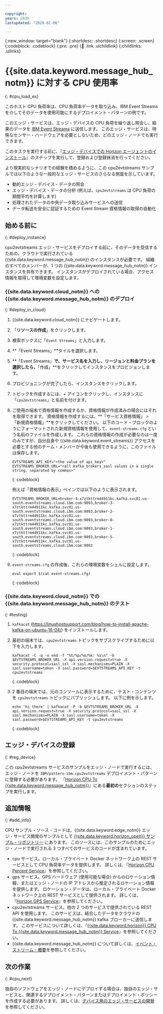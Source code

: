 ```yaml
---

copyright:
years: 2020
lastupdated: "2020-02-06"

---
```


{:new_window: target="blank"}
{:shortdesc: .shortdesc}
{:screen: .screen}
{:codeblock: .codeblock}
{:pre: .pre}
{:child: .link .ulchildlink}
{:childlinks: .ullinks}

# {{site.data.keyword.message_hub_notm}} に対する CPU 使用率
{: #cpu_load_ex}

このホスト CPU 負荷率は、CPU 負荷率データを取り込み、IBM Event Streams を介してそのデータを使用可能にするデプロイメント・パターンの例です。

このエッジ・サービスは、エッジ・デバイスの CPU 負荷を繰り返し照会し、結果のデータを [IBM Event Streams](https://www.ibm.com/cloud/event-streams) に送信します。 このエッジ・サービスは、特殊なセンサー・ハードウェアを必要としないため、どのエッジ・ノードでも実行できます。

このタスクを実行する前に、『[エッジ・デバイスでの Horizon エージェントのインストール](../installing/registration.md)』のステップを実行して、登録および登録抹消を行ってください。

より現実的なシナリオでの経験を積めるように、この cpu2evtstreams サンプルでは以下のような一般的なエッジ・サービスのさらなる側面を示しています。

* 動的エッジ・デバイス・データの照会
* エッジ・デバイス・データの分析 (例えば、`cpu2evtstreams` は CPU 負荷の期間平均を計算します)
* 処理されたデータの中央データ取り込みサービスへの送信
* データ転送を安全に認証するための Event Stream 資格情報の取得の自動化

## 始める前に
{: #deploy_instance}

cpu2evtstreams エッジ・サービスをデプロイする前に、そのデータを受信するための、クラウドで実行されている {{site.data.keyword.message_hub_notm}} のインスタンスが必要です。 組織のすべてのメンバーが、1 つの {{site.data.keyword.message_hub_notm}} インスタンスを共有できます。 インスタンスがデプロイされている場合、アクセス情報を取得して環境変数を設定します。

### {{site.data.keyword.cloud_notm}} への {{site.data.keyword.message_hub_notm}} のデプロイ
{: #deploy_in_cloud}

1. {{site.data.keyword.cloud_notm}} にナビゲートします。

2. 「**リソースの作成**」をクリックします。

3. 検索ボックスに「`Event Streams`」と入力します。

4. **「Event Streams」**タイルを選択します。

5. **「Event Streams」**で、サービス名を入力し、リージョンと料金プランを選択したら、**「作成」**をクリックしてインスタンスをプロビジョンします。

6. プロビジョニングが完了したら、インスタンスをクリックします。

7. トピックを作成するには、+ アイコンをクリックし、インスタンスに「`cpu2evtstreams`」と名前を付けます。

8. ご使用の端末で資格情報を作成するか、資格情報が作成済みの場合にはそれを取得できます。 資格情報を作成するには、**「サービス資格情報」 > 「新規資格情報」**をクリックしてください。 以下のコード・ブロックのようにフォーマットされた新規資格情報を使用して、`event-streams.cfg` という名前のファイルを作成します。 これらの資格情報の作成が必要なのは一度のみですが、自分自身や {{site.data.keyword.event_streams}} アクセスを必要とする他のチーム・メンバーが今後も使用できるように、このファイルは保存します。

   ```
   EVTSTREAMS_API_KEY="<the value of api_key>"
   EVTSTREAMS_BROKER_URL="<all kafka_brokers_sasl values in a single string, separated by commas>"
   ```
   {: codeblock}
        
   例えば「資格情報の表示」ペインでは以下のように表示されます。

   ```
   EVTSTREAMS_BROKER_URL=broker-4-x7ztkttrm44911kc.kafka.svc01.us-south.eventstreams.cloud.ibm.com:9093,broker-3-  x7ztkttrm44911kc.kafka.svc01.us-south.eventstreams.cloud.ibm.com:9093,broker-2-x7ztkttrm44911kc.kafka.svc01.us-south.eventstreams.cloud.ibm.com:9093,broker-0-x7ztkttrm44911kc.kafka.svc01.us-south.eventstreams.cloud.ibm.com:9093,broker-1-x7ztkttrm44911kc.kafka.svc01.us-south.eventstreams.cloud.ibm.com:9093,broker-5-x7ztkttrm44911kc.kafka.svc01.us-south.eventstreams.cloud.ibm.com:9093
   ```
   {: codeblock}

9. `event-streams.cfg` の作成後、これらの環境変数をシェルに設定します。

   ```
   eval export $(cat event-streams.cfg)
   ```
   {: codeblock}

### {{site.data.keyword.cloud_notm}} での {{site.data.keyword.message_hub_notm}} のテスト
{: #testing}

1. `kafkacat` (https://linuxhostsupport.com/blog/how-to-install-apache-kafka-on-ubuntu-16-04/) をインストールします。

2. 最初の端末では、`cpu2evtstreams` トピックをサブスクライブするために以下を入力します。

    ```
    kafkacat -C -q -o end -f "%t/%p/%o/%k: %s\n" -b $EVTSTREAMS_BROKER_URL -X api.version.request=true -X security.protocol=sasl_ssl -X sasl.mechanisms=PLAIN -X sasl.username=token -X sasl.password=$EVTSTREAMS_API_KEY -t cpu2evtstreams
    ```
    {: codeblock}

3. 2 番目の端末では、元のコンソールに表示するために、テスト・コンテンツを `cpu2evtstreams` トピックにパブリッシュします。 以下に例を示します。

    ```
    echo 'hi there' | kafkacat -P -b $EVTSTREAMS_BROKER_URL -X api.version.request=true -X security.protocol=sasl_ssl -X sasl.mechanisms=PLAIN -X sasl.username=token -X sasl.password=$EVTSTREAMS_API_KEY -t cpu2evtstreams
    ```
    {: codeblock}

## エッジ・デバイスの登録
{: #reg_device}

この cpu2evtstreams サービスのサンプルをエッジ・ノードで実行するには、エッジ・ノードを `IBM/pattern-ibm.cpu2evtstreams` デプロイメント・パターンに登録する必要があります。 『[Horizon CPU To {{site.data.keyword.message_hub_notm}}](https://github.com/open-horizon/examples/blob/master/edge/evtstreams/cpu2evtstreams/README.md)』にある**最初の**セクションのステップを実行します。

## 追加情報
{: #add_info}

CPU サンプル・ソース・コードは、{{site.data.keyword.edge_notm}} エッジ・サービス開発のサンプルとして [{{site.data.keyword.horizon_open}} サンプル・リポジトリー](https://github.com/open-horizon/examples) にあります。 このソースには、このサンプルのためにエッジ・ノードで実行される 3 つすべてのサービスのコードが含まれています。

  * cpu サービス。ローカル・プライベート Docker ネットワーク上の REST サービスとして CPU 負荷率データを提供します。 詳しくは、『[Horizon CPU Percent Service](https://github.com/open-horizon/examples/tree/master/edge/services/cpu_percent)』を参照してください。
  * gps サービス。GPS ハードウェア (使用可能な場合) からのロケーション情報、またはエッジ・ノードの IP アドレスから推定されるロケーション情報を提供します。 ロケーション・データは、ローカル・プライベート Docker ネットワーク上の REST サービスとして提供されます。 詳しくは、『[Horizon GPS Service](https://github.com/open-horizon/examples/tree/master/edge/services/gps)』を参照してください。
  * cpu2evtstreams サービス。他の 2 つのサービスで提供されている REST API を使用します。 このサービスは、結合したデータをクラウドの {{site.data.keyword.message_hub_notm}} kafka ブローカーに送信します。 このサービスについて詳しくは、『[{{site.data.keyword.horizon}} CPU To {{site.data.keyword.message_hub_notm}} Service](https://github.com/open-horizon/examples/blob/master/edge/evtstreams/cpu2evtstreams/cpu2evtstreams.md)』を参照してください。
  * {{site.data.keyword.message_hub_notm}} について詳しくは、[イベント・ストリーム - 概要](https://www.ibm.com/cloud/event-streams?mhsrc=ibmsearch_a&mhq=event%20streams)を参照してください。

## 次の作業
{: #cpu_next}

独自のソフトウェアをエッジ・ノードにデプロイする場合は、独自のエッジ・サービスと、関連するデプロイメント・パターンまたはデプロイメント・ポリシーを作成する必要があります。 詳しくは、[デバイス用のエッジ・サービスの開発](../OH/docs/developing/developing.md)を参照してください。
